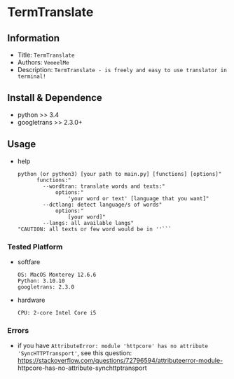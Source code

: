 TermTranslate
===
## Information
- Title:  `TermTranslate`
- Authors:  `VeeeelMe`
- Description: `TermTranslate - is freely and easy to use translator in terminal!`

## Install & Dependence
- python >> 3.4
- googletrans >> 2.3.0+

## Usage
- help
  ```
  python (or python3) [your path to main.py] [functions] [options]"
        functions:"
          --wordtran: translate words and texts:"
              options:"
                  'your word or text' [language that you want]"
          --dctlang: detect language/s of words"
              options:"
                  [your word]"
          --langs: all available langs"
  "CAUTION: all texts or few word would be in ''```

### Tested Platform
- softfare
  ```
  OS: MacOS Monterey 12.6.6
  Python: 3.10.10
  googletrans: 2.3.0
  ```
- hardware
  ```
  CPU: 2-core Intel Core i5
  ```

### Errors
- if you have ```AttributeError: module 'httpcore' has no attribute 'SyncHTTPTransport'```, see this question: https://stackoverflow.com/questions/72796594/attributeerror-module-     httpcore-has-no-attribute-synchttptransport
